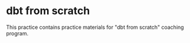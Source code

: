 # dbt from scratch

This practice contains practice materials for "dbt from scratch" coaching program.
